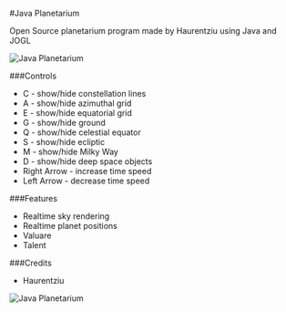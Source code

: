 #Java Planetarium

Open Source planetarium program made by Haurentziu using Java and JOGL

![Java Planetarium](http://i.imgur.com/ARBk1t0.png)

###Controls

* C - show/hide constellation lines
* A - show/hide azimuthal grid
* E - show/hide equatorial grid
* G - show/hide ground
* Q - show/hide celestial equator
* S - show/hide ecliptic
* M - show/hide Milky Way
* D - show/hide deep space objects
* Right Arrow - increase time speed
* Left Arrow - decrease time speed

###Features

* Realtime sky rendering
* Realtime planet positions
* Valuare
* Talent

###Credits

* Haurentziu

![Java Planetarium](http://i.imgur.com/RCuV0Fn.png)
